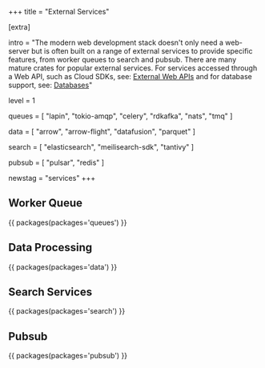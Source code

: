 +++
title = "External Services"

[extra]

intro = "The modern web development stack doesn't only need a web-server but is often built on a range of external services to provide specific features, from worker queues to search and pubsub. There are many mature crates for popular external services. For services accessed through a Web API, such as Cloud SDKs, see: [External Web APIs](https://www.arewewebyet.org/topics/web-apis/) and for database support, see: [Databases](https://www.arewewebyet.org/topics/database/)"

level = 1

queues = [
  "lapin",
  "tokio-amqp",
  "celery",
  "rdkafka",
  "nats",
  "tmq"
]

data = [
  "arrow",
  "arrow-flight",
  "datafusion",
  "parquet"
]

search = [
  "elasticsearch",
  "meilisearch-sdk",
  "tantivy"
]

pubsub = [
  "pulsar",
  "redis"
]

newstag = "services"
+++
<h2>Worker Queue</h2>

{{ packages(packages='queues') }}

<h2>Data Processing</h2>

{{ packages(packages='data') }}

<h2>Search Services</h2>

{{ packages(packages='search') }}

<h2>Pubsub</h2>

{{ packages(packages='pubsub') }}
